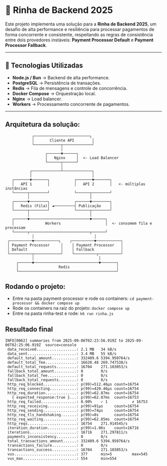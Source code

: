 # 🐓 Rinha de Backend 2025

Este projeto implementa uma solução para a **Rinha de Backend 2025**, um desafio de alta performance e resiliência para processar pagamentos de forma concorrente e consistente, respeitando as regras de consistência entre dois provedores instáveis: **Payment Processor Default** e **Payment Processor Fallback**.

---

## 🚀 Tecnologias Utilizadas
- **Node.js / Bun** → Backend de alta performance.
- **PostgreSQL** → Persistência de transações.
- **Redis** → Fila de mensagens e controle de concorrência.
- **Docker Compose** → Orquestração local.
- **Nginx** → Load balancer.
- **Workers** → Processamento concorrente de pagamentos.
---

## Arquitetura da solução:

                ┌─────────────────────────┐
                │       Cliente API        │
                └────────────┬─────────────┘
                             │
                      ┌──────▼──────┐
                      │   Nginx     │  <- Load Balancer
                      └──────┬──────┘
                             │
               ┌─────────────┴─────────────┐
               │                           │
       ┌───────▼───────┐           ┌───────▼───────┐
       │   API 1       │           │   API 2       │   <- múltiplas instâncias
       └──────┬────────┘           └──────┬────────┘
              │                           │
       ┌──────▼────────┐           ┌──────▼────────┐
       │   Redis (Fila)│ ◄─────────┤ Publicação    │
       └──────┬────────┘           └──────┬────────┘
              │                           │
       ┌──────▼───────────────────────────▼──────┐
       │              Workers                    │  <- consomem fila e processam
       └──────┬───────────────────────────┬──────┘
                │                           │
     ┌──────────▼───────────┐    ┌──────────▼───────────┐
     │ Payment Processor     │    │ Payment Processor   │
     │ Default               │    │ Fallback            │
     └──────────┬────────────┘    └──────────┬──────────┘
                │                             │
         ┌──────▼─────────────────────────────▼───────┐
         │                  Redis                     │
         └────────────────────────────────────────────┘


## Rodando o projeto:
- Entre na pasta payment-processor e rode os containers: `cd payment-processor && docker compose up`
- Rode os containers na raiz do projeto: `docker compose up`
- Entre na pasta rinha-test e rode: `k6 run rinha.js`

## Resultado final

    INFO[0062] summaries from 2025-09-06T02:23:56.919Z to 2025-09-06T02:25:06.919Z  source=console
     data_received..................: 2.1 MB   34 kB/s
     data_sent......................: 3.4 MB   55 kB/s
     default_total_amount...........: 332409.6 5394.950764/s
     default_total_fee..............: 16620.48 269.747538/s
     default_total_requests.........: 16704    271.103053/s
     fallback_total_amount..........: 0        0/s
     fallback_total_fee.............: 0        0/s
     fallback_total_requests........: 0        0/s
     http_req_blocked...............: p(99)=512.46µs count=16754
     http_req_connecting............: p(99)=420.46µs count=16754
     http_req_duration..............: p(99)=62.87ms  count=16754
       { expected_response:true }...: p(99)=62.87ms  count=16753
     http_req_failed................: 0.00%    ✓ 1           ✗ 16753
     http_req_receiving.............: p(99)=91µs     count=16754
     http_req_sending...............: p(99)=74µs     count=16754
     http_req_tls_handshaking.......: p(99)=0s       count=16754
     http_req_waiting...............: p(99)=62.85ms  count=16754
     http_reqs......................: 16754    271.914545/s
     iteration_duration.............: p(99)=1.06s    count=16716
     iterations.....................: 16716    271.297811/s
     payments_inconsistency.........: 0        0/s
     total_transactions_amount......: 332409.6 5394.950764/s
     transactions_failure...........: 0        0/s
     transactions_success...........: 16704    271.103053/s
     vus............................: 377      min=5         max=545
     vus_max........................: 554      min=554     

